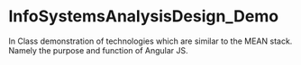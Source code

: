 # InfoSystemsAnalysisDesign_Demo
In Class demonstration of technologies which are similar to the MEAN stack. Namely the purpose and function of Angular JS.
